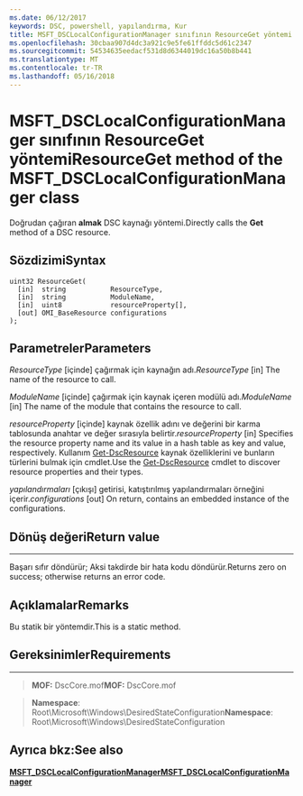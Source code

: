 ```yaml
---
ms.date: 06/12/2017
keywords: DSC, powershell, yapılandırma, Kur
title: MSFT_DSCLocalConfigurationManager sınıfının ResourceGet yöntemi
ms.openlocfilehash: 30cbaa907d4dc3a921c9e5fe61ffddc5d61c2347
ms.sourcegitcommit: 54534635eedacf531d8d6344019dc16a50b8b441
ms.translationtype: MT
ms.contentlocale: tr-TR
ms.lasthandoff: 05/16/2018
---
```

# <a name="resourceget-method-of-the-msftdsclocalconfigurationmanager-class"></a><span data-ttu-id="2fd9c-103">MSFT_DSCLocalConfigurationManager sınıfının ResourceGet yöntemi</span><span class="sxs-lookup"><span data-stu-id="2fd9c-103">ResourceGet method of the MSFT_DSCLocalConfigurationManager class</span></span>

<span data-ttu-id="2fd9c-104">Doğrudan çağıran **almak** DSC kaynağı yöntemi.</span><span class="sxs-lookup"><span data-stu-id="2fd9c-104">Directly calls the **Get** method of a DSC resource.</span></span>

<a name="syntax"></a><span data-ttu-id="2fd9c-105">Sözdizimi</span><span class="sxs-lookup"><span data-stu-id="2fd9c-105">Syntax</span></span>
------

```mof
uint32 ResourceGet(
  [in]  string           ResourceType,
  [in]  string           ModuleName,
  [in]  uint8            resourceProperty[],
  [out] OMI_BaseResource configurations
);
```

<a name="parameters"></a><span data-ttu-id="2fd9c-106">Parametreler</span><span class="sxs-lookup"><span data-stu-id="2fd9c-106">Parameters</span></span>
----------

<span data-ttu-id="2fd9c-107">*ResourceType* \[içinde\] çağırmak için kaynağın adı.</span><span class="sxs-lookup"><span data-stu-id="2fd9c-107">*ResourceType* \[in\] The name of the resource to call.</span></span>

<span data-ttu-id="2fd9c-108">*ModuleName* \[içinde\] çağırmak için kaynak içeren modülü adı.</span><span class="sxs-lookup"><span data-stu-id="2fd9c-108">*ModuleName* \[in\] The name of the module that contains the resource to call.</span></span>

<span data-ttu-id="2fd9c-109">*resourceProperty* \[içinde\] kaynak özellik adını ve değerini bir karma tablosunda anahtar ve değer sırasıyla belirtir.</span><span class="sxs-lookup"><span data-stu-id="2fd9c-109">*resourceProperty* \[in\] Specifies the resource property name and its value in a hash table as key and value, respectively.</span></span> <span data-ttu-id="2fd9c-110">Kullanım [Get-DscResource](https://technet.microsoft.com/library/dn521625.aspx) kaynak özelliklerini ve bunların türlerini bulmak için cmdlet.</span><span class="sxs-lookup"><span data-stu-id="2fd9c-110">Use the [Get-DscResource](https://technet.microsoft.com/library/dn521625.aspx) cmdlet to discover resource properties and their types.</span></span>

<span data-ttu-id="2fd9c-111">*yapılandırmaları* \[çıkışı\] getirisi, katıştırılmış yapılandırmaları örneğini içerir.</span><span class="sxs-lookup"><span data-stu-id="2fd9c-111">*configurations* \[out\] On return, contains an embedded instance of the configurations.</span></span>

## <a name="return-value"></a><span data-ttu-id="2fd9c-112">Dönüş değeri</span><span class="sxs-lookup"><span data-stu-id="2fd9c-112">Return value</span></span>
------------

<span data-ttu-id="2fd9c-113">Başarı sıfır döndürür; Aksi takdirde bir hata kodu döndürür.</span><span class="sxs-lookup"><span data-stu-id="2fd9c-113">Returns zero on success; otherwise returns an error code.</span></span>

## <a name="remarks"></a><span data-ttu-id="2fd9c-114">Açıklamalar</span><span class="sxs-lookup"><span data-stu-id="2fd9c-114">Remarks</span></span>

<span data-ttu-id="2fd9c-115">Bu statik bir yöntemdir.</span><span class="sxs-lookup"><span data-stu-id="2fd9c-115">This is a static method.</span></span>

## <a name="requirements"></a><span data-ttu-id="2fd9c-116">Gereksinimler</span><span class="sxs-lookup"><span data-stu-id="2fd9c-116">Requirements</span></span>
------------
><span data-ttu-id="2fd9c-117">**MOF:** DscCore.mof</span><span class="sxs-lookup"><span data-stu-id="2fd9c-117">**MOF:** DscCore.mof</span></span>

><span data-ttu-id="2fd9c-118">**Namespace**: Root\Microsoft\Windows\DesiredStateConfiguration</span><span class="sxs-lookup"><span data-stu-id="2fd9c-118">**Namespace**: Root\Microsoft\Windows\DesiredStateConfiguration</span></span>


## <a name="see-also"></a><span data-ttu-id="2fd9c-119">Ayrıca bkz:</span><span class="sxs-lookup"><span data-stu-id="2fd9c-119">See also</span></span>


[<span data-ttu-id="2fd9c-120">**MSFT_DSCLocalConfigurationManager**</span><span class="sxs-lookup"><span data-stu-id="2fd9c-120">**MSFT_DSCLocalConfigurationManager**</span></span>](msft-dsclocalconfigurationmanager.md)